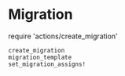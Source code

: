 # Migration

require 'actions/create_migration'

```
create_migration
migration_template
set_migration_assigns!
```
